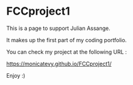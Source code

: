 # FCCproject1

This is a page to support Julian Assange.

It makes up the first part of my coding portfolio.

You can check my project at the following URL :

https://monicatevy.github.io/FCCproject1/

Enjoy :)
